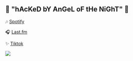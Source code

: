## 🪻 "hAcKeD bY AnGeL oF tHe NiGhT" 🪽

🎶 [Spotify](https://open.spotify.com/user/12181855660?si=9b7a604e18aa4774)

🎧 [Last.fm](https://www.last.fm/user/UmOtaku)

✨ [Tiktok](https://www.tiktok.com/@.pessoa.normal_?lang=pt-BR)

![](https://pbs.twimg.com/media/E3JfBXkXMAkL5KX?format=jpg&name=4096x4096)
